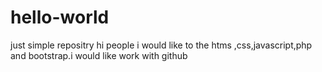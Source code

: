 # hello-world
just simple repositry
hi people
    i would like to the htms ,css,javascript,php and bootstrap.i would like work with github
